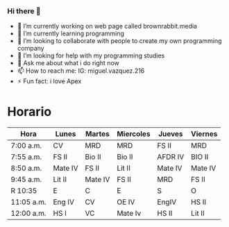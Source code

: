 ### Hi there 👋




- 🔭 I’m currently working on web page called brownrabbit.media
- 🌱 I’m currently learning programming
- 👯 I’m looking to collaborate with people to create my own programming company
- 🤔 I’m looking for help with my programming studies
- 💬 Ask me about what i do right now
- 📫 How to reach me: IG: miguel.vazquez.216
- ⚡ Fun fact: i love Apex

# Horario

| Hora       | Lunes   | Martes  | Miercoles | Jueves  | Viernes |
|------------|---------|---------|-----------|---------|---------|
| 7:00 a.m.  | CV      | MRD     | MRD       | FS II   | MRD     |
| 7:55 a.m.  | FS II   | Bio II  | Bio II    | AFDR IV | BIO II  |
| 8:50 a.m.  | Mate IV | FS II   | Lit II    | Mate IV | Mate IV |
| 9:45 a.m.  | Lit II  | Mate IV | FS II     | MRD     | FS II   |
| R 10:35    | E       | C       | E         | S       | O       |
| 11:05 a.m. | Eng IV  | CV      | OE IV     | EngIV   | HS II   |
| 12:00 a.m. | HS I    | VC      | Mate Iv   | HS II   | Lit II  |
